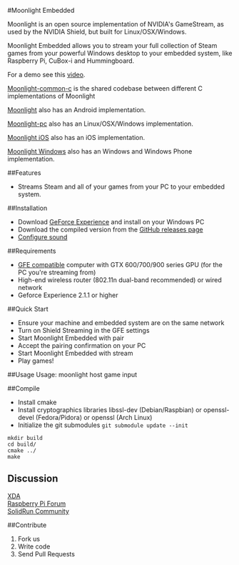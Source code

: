 #Moonlight Embedded

Moonlight is an open source implementation of NVIDIA's GameStream, as used by the NVIDIA Shield,
but built for Linux/OSX/Windows.

Moonlight Embedded allows you to stream your full collection of Steam games from
your powerful Windows desktop to your embedded system, like Raspberry Pi, CuBox-i and Hummingboard.

For a demo see this [video](https://www.youtube.com/watch?v=XRW6O0bSHNw).

[Moonlight-common-c](https://github.com/moonlight-stream/moonlight-common-c) is the shared codebase between
different C implementations of Moonlight

[Moonlight](https://github.com/moonlight-stream/moonlight-android) also has an Android
implementation.

[Moonlight-pc](https://github.com/moonlight-stream/moonlight-pc) also has an Linux/OSX/Windows
implementation.

[Moonlight iOS](https://github.com/moonlight-stream/moonlight-ios) also has an iOS
implementation.

[Moonlight Windows](https://github.com/moonlight-stream/moonlight-windows) also has an Windows and Windows Phone
implementation.

##Features

* Streams Steam and all of your games from your PC to your embedded system.

##Installation

* Download [GeForce Experience](http://www.geforce.com/geforce-experience) and install on your Windows PC
* Download the compiled version from the [GitHub releases page](https://github.com/irtimmer/moonlight-embedded/releases)
* [Configure sound](http://elinux.org/R-Pi_Troubleshooting#Sound)

##Requirements

* [GFE compatible](http://shield.nvidia.com/play-pc-games/) computer with GTX 600/700/900 series GPU (for the PC you're streaming from)
* High-end wireless router (802.11n dual-band recommended) or wired network
* Geforce Experience 2.1.1 or higher

##Quick Start

* Ensure your machine and embedded system are on the same network
* Turn on Shield Streaming in the GFE settings
* Start Moonlight Embedded with pair
* Accept the pairing confirmation on your PC
* Start Moonlight Embedded with stream
* Play games!

##Usage
	Usage: moonlight host game input

##Compile

* Install cmake
* Install cryptographics libraries libssl-dev (Debian/Raspbian) or openssl-devel (Fedora/Pidora) or openssl (Arch Linux)
* Initialize the git submodules ``git submodule update --init``

```
mkdir build
cd build/
cmake ../
make
```

## Discussion

[XDA](http://forum.xda-developers.com/showthread.php?t=2505510)  
[Raspberry Pi Forum](http://www.raspberrypi.org/forums/viewtopic.php?f=78&t=65878)  
[SolidRun Community](http://www.solid-run.com/community/viewtopic.php?f=13&t=1489&p=11173)  

##Contribute

1. Fork us
2. Write code
3. Send Pull Requests

